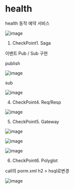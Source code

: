 # health
health 동작 예약 서비스

![image](https://user-images.githubusercontent.com/45971330/123205290-92817b00-d4f4-11eb-8422-a1bd6c74565e.png)

1. CheckPoint1. Saga

이벤트 Pub / Sub 구현

publish


![image](https://user-images.githubusercontent.com/45971330/123205972-c5783e80-d4f5-11eb-814b-0730b97a9a7c.png)

sub


![image](https://user-images.githubusercontent.com/45971330/123206048-ed67a200-d4f5-11eb-8f42-65d95d1b030c.png)

4. CheckPoint4. Req/Resp


![image](https://user-images.githubusercontent.com/45971330/123213509-09bd0c00-d501-11eb-8948-0c37ce99aa5f.png)


5. CheckPoint5. Gateway


![image](https://user-images.githubusercontent.com/45971330/123208903-d2e3f780-d4fa-11eb-9798-15b9409289aa.png)


![image](https://user-images.githubusercontent.com/45971330/123208979-ef802f80-d4fa-11eb-9406-2f4edf34d79c.png)


![image](https://user-images.githubusercontent.com/45971330/123209207-3ff78d00-d4fb-11eb-85a7-1bc380b88e95.png)


6. CheckPoint6. Polyglot

call의 porm.xml h2 > hsql로변경

![image](https://user-images.githubusercontent.com/45971330/123209777-168b3100-d4fc-11eb-98bf-6b1960d2ee92.png)
